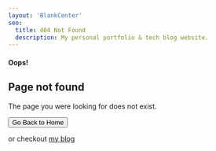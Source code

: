 ```yaml
---
layout: 'BlankCenter'
seo:
  title: 404 Not Found
  description: My personal portfolio & tech blog website.
---
```


#### <span>Oops!</span>
## Page not found

<Sep line />

The page you were looking for does not exist.

<Button href="/contact" size="sm">Go Back to Home</Button>

or checkout [my blog](/blog)
